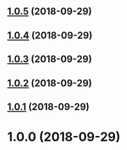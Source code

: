 ## [1.0.5](https://github.com/Roms1383/mesg-pusher/compare/v1.0.4...v1.0.5) (2018-09-29)

## [1.0.4](https://github.com/Roms1383/mesg-pusher/compare/v1.0.3...v1.0.4) (2018-09-29)

## [1.0.3](https://github.com/Roms1383/mesg-pusher/compare/v1.0.2...v1.0.3) (2018-09-29)

## [1.0.2](https://github.com/Roms1383/mesg-pusher/compare/v1.0.1...v1.0.2) (2018-09-29)

## [1.0.1](https://github.com/Roms1383/mesg-pusher/compare/v1.0.0...v1.0.1) (2018-09-29)

# 1.0.0 (2018-09-29)
